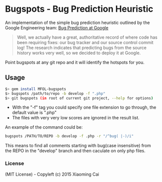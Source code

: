 # Bugspots - Bug Prediction Heuristic

An implementation of the simple bug prediction heuristic outlined by the Google Engineering team: [Bug Prediction at Google](http://google-engtools.blogspot.com/2011/12/bug-prediction-at-google.html)

> Well, we actually have a great, authoritative record of where code has been requiring fixes: our bug tracker and our source control commit log! The research indicates that predicting bugs from the source history works very well, so we decided to deploy it at Google.

Point bugspots at any git repo and it will identify the hotspots for you.

## Usage

```bash
$> gem install MFOL-bugspots
$> bugspots /path/to/repo -b develop -f ".php"
$> git bugspots (in root of current git project, --help for options)
```

* With the "-f" tag you could specify one file extension to go through, the default value is ".php"
* The files with very very low scores are ignored in the result list.


An example of the command could be:

```bash
bugspots /PATH/TO/REPO -b develop -f .php -r "/^bug( |-)/i"
```

This means to find all comments starting with bug(case insensitive) from the REPO
in the "develop" branch and then caculate on only php files.


### License

(MIT License) - Copyleft (c) 2015 Xiaoming Cai
